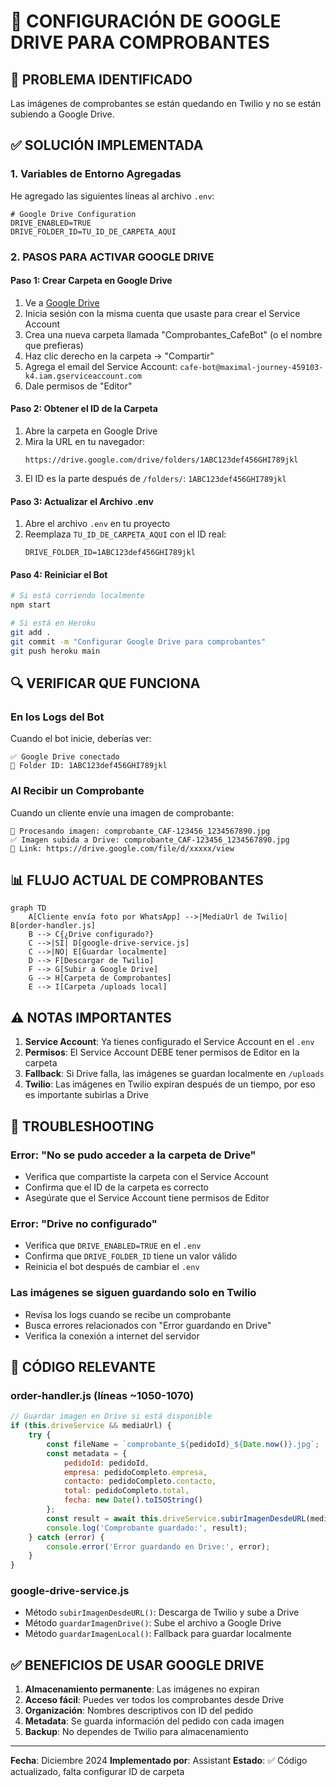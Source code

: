 # 📁 CONFIGURACIÓN DE GOOGLE DRIVE PARA COMPROBANTES

## 🎯 PROBLEMA IDENTIFICADO
Las imágenes de comprobantes se están quedando en Twilio y no se están subiendo a Google Drive.

## ✅ SOLUCIÓN IMPLEMENTADA

### 1. **Variables de Entorno Agregadas**
He agregado las siguientes líneas al archivo `.env`:

```env
# Google Drive Configuration
DRIVE_ENABLED=TRUE
DRIVE_FOLDER_ID=TU_ID_DE_CARPETA_AQUI
```

### 2. **PASOS PARA ACTIVAR GOOGLE DRIVE**

#### Paso 1: Crear Carpeta en Google Drive
1. Ve a [Google Drive](https://drive.google.com)
2. Inicia sesión con la misma cuenta que usaste para crear el Service Account
3. Crea una nueva carpeta llamada "Comprobantes_CafeBot" (o el nombre que prefieras)
4. Haz clic derecho en la carpeta → "Compartir"
5. Agrega el email del Service Account: `cafe-bot@maximal-journey-459103-k4.iam.gserviceaccount.com`
6. Dale permisos de "Editor"

#### Paso 2: Obtener el ID de la Carpeta
1. Abre la carpeta en Google Drive
2. Mira la URL en tu navegador:
   ```
   https://drive.google.com/drive/folders/1ABC123def456GHI789jkl
   ```
3. El ID es la parte después de `/folders/`: `1ABC123def456GHI789jkl`

#### Paso 3: Actualizar el Archivo .env
1. Abre el archivo `.env` en tu proyecto
2. Reemplaza `TU_ID_DE_CARPETA_AQUI` con el ID real:
   ```env
   DRIVE_FOLDER_ID=1ABC123def456GHI789jkl
   ```

#### Paso 4: Reiniciar el Bot
```bash
# Si está corriendo localmente
npm start

# Si está en Heroku
git add .
git commit -m "Configurar Google Drive para comprobantes"
git push heroku main
```

## 🔍 VERIFICAR QUE FUNCIONA

### En los Logs del Bot
Cuando el bot inicie, deberías ver:
```
✅ Google Drive conectado
📁 Folder ID: 1ABC123def456GHI789jkl
```

### Al Recibir un Comprobante
Cuando un cliente envíe una imagen de comprobante:
```
📸 Procesando imagen: comprobante_CAF-123456_1234567890.jpg
✅ Imagen subida a Drive: comprobante_CAF-123456_1234567890.jpg
🔗 Link: https://drive.google.com/file/d/xxxxx/view
```

## 📊 FLUJO ACTUAL DE COMPROBANTES

```mermaid
graph TD
    A[Cliente envía foto por WhatsApp] -->|MediaUrl de Twilio| B[order-handler.js]
    B --> C{¿Drive configurado?}
    C -->|SÍ| D[google-drive-service.js]
    C -->|NO| E[Guardar localmente]
    D --> F[Descargar de Twilio]
    F --> G[Subir a Google Drive]
    G --> H[Carpeta de Comprobantes]
    E --> I[Carpeta /uploads local]
```

## ⚠️ NOTAS IMPORTANTES

1. **Service Account**: Ya tienes configurado el Service Account en el `.env`
2. **Permisos**: El Service Account DEBE tener permisos de Editor en la carpeta
3. **Fallback**: Si Drive falla, las imágenes se guardan localmente en `/uploads`
4. **Twilio**: Las imágenes en Twilio expiran después de un tiempo, por eso es importante subirlas a Drive

## 🚨 TROUBLESHOOTING

### Error: "No se pudo acceder a la carpeta de Drive"
- Verifica que compartiste la carpeta con el Service Account
- Confirma que el ID de la carpeta es correcto
- Asegúrate que el Service Account tiene permisos de Editor

### Error: "Drive no configurado"
- Verifica que `DRIVE_ENABLED=TRUE` en el `.env`
- Confirma que `DRIVE_FOLDER_ID` tiene un valor válido
- Reinicia el bot después de cambiar el `.env`

### Las imágenes se siguen guardando solo en Twilio
- Revisa los logs cuando se recibe un comprobante
- Busca errores relacionados con "Error guardando en Drive"
- Verifica la conexión a internet del servidor

## 📝 CÓDIGO RELEVANTE

### order-handler.js (líneas ~1050-1070)
```javascript
// Guardar imagen en Drive si está disponible
if (this.driveService && mediaUrl) {
    try {
        const fileName = `comprobante_${pedidoId}_${Date.now()}.jpg`;
        const metadata = {
            pedidoId: pedidoId,
            empresa: pedidoCompleto.empresa,
            contacto: pedidoCompleto.contacto,
            total: pedidoCompleto.total,
            fecha: new Date().toISOString()
        };
        const result = await this.driveService.subirImagenDesdeURL(mediaUrl, fileName, metadata);
        console.log('Comprobante guardado:', result);
    } catch (error) {
        console.error('Error guardando en Drive:', error);
    }
}
```

### google-drive-service.js
- Método `subirImagenDesdeURL()`: Descarga de Twilio y sube a Drive
- Método `guardarImagenDrive()`: Sube el archivo a Google Drive
- Método `guardarImagenLocal()`: Fallback para guardar localmente

## ✅ BENEFICIOS DE USAR GOOGLE DRIVE

1. **Almacenamiento permanente**: Las imágenes no expiran
2. **Acceso fácil**: Puedes ver todos los comprobantes desde Drive
3. **Organización**: Nombres descriptivos con ID del pedido
4. **Metadata**: Se guarda información del pedido con cada imagen
5. **Backup**: No dependes de Twilio para almacenamiento

---

**Fecha**: Diciembre 2024
**Implementado por**: Assistant
**Estado**: ✅ Código actualizado, falta configurar ID de carpeta

